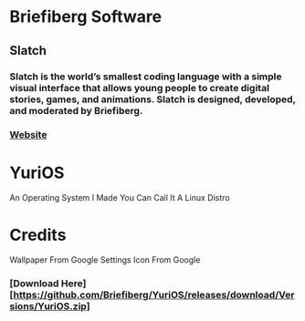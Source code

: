 # Briefiberg Software
## Slatch
### Slatch is the world’s smallest coding language with a simple visual interface that allows young people to create digital stories, games, and animations. Slatch is designed, developed, and moderated by Briefiberg.
### [Website](https://briefiberg.github.io/slatch/)
# YuriOS
An Operating System I Made You Can Call It A Linux Distro
# Credits
Wallpaper From Google Settings Icon From Google
### [Download Here][https://github.com/Briefiberg/YuriOS/releases/download/Versions/YuriOS.zip]

